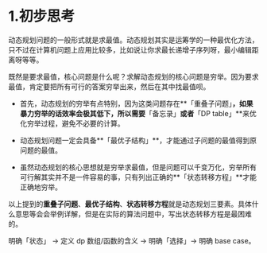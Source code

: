 # 1.初步思考

动态规划问题的一般形式就是求最值。动态规划其实是运筹学的一种最优化方法，只不过在计算机问题上应用比较多，比如说让你求最长递增子序列呀，最小编辑距离呀等等。

既然是要求最值，核心问题是什么呢？求解动态规划的核心问题是穷举。因为要求最值，肯定要把所有可行的答案穷举出来，然后在其中找最值呗。


+ 首先，动态规划的穷举有点特别，因为这类问题存在**「重叠子问题」**，如果暴力穷举的话效率会极其低下，所以需要**「备忘录」**或者**「DP table」**来优化穷举过程，避免不必要的计算。

+ 动态规划问题一定会具备**「最优子结构」**，才能通过子问题的最值得到原问题的最值。

+ 虽然动态规划的核心思想就是穷举求最值，但是问题可以千变万化，穷举所有可行解其实并不是一件容易的事，只有列出正确的**「状态转移方程」**才能正确地穷举。

以上提到的**重叠子问题**、**最优子结构**、**状态转移方程**就是动态规划三要素。具体什么意思等会会举例详解，但是在实际的算法问题中，写出状态转移方程是最困难的。

明确「状态」 -> 定义 dp 数组/函数的含义 -> 明确「选择」-> 明确 base case。
